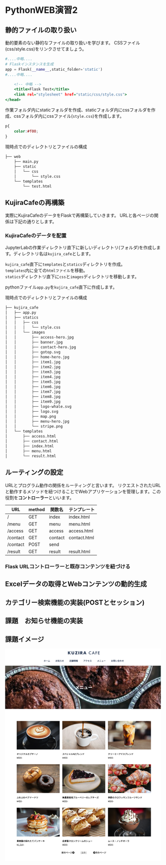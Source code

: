 # PythonWEB演習2

## 静的ファイルの取り扱い
動的要素のない静的なファイルの取り扱いを学びます。
CSSファイル(css/style.css)をリンクさせてましょう。

```python main.py
#....中略....
# Flaskインスタンスを生成
app = Flask(__name__,static_folder='static')
#....中略....
```

```html:test.html
    <!-- 中略 -->
    <title>Flask Test</title>
    <link rel="stylesheet" href="static/css/style.css">
</head>
```
作業フォルダ内にstaticフォルダを作成、staticフォルダ内にcssフォルダを作成、cssフォルダ内にcssファイル(`style.css`)を作成します。

```css:style.css
p{
    color:#f00;
}
```

現時点でのディレクトリとファイルの構成
```
├── web
    ├── main.py
    ├── static
    │   └── css
    │       └── style.css
    └── templates
        └── test.html
```

## KujiraCafeの再構築

実際にKujiraCafeのデータをFlaskで再構築していきます。
URLと各ページの関係は下記の通りとします。

### KujiraCafeのデータを配置

JupyterLabの作業ディレクトリ直下に新しいディレクトリ(フォルダ)を作成します。ディレクトリ名は`kujira_cafe`とします。

`kujira_cafe`直下に`templates`と`statics`ディレクトリを作成。  
`templates`内に全ての`htmlファイル`を移動。  
`statics`ディレクトリ直下に`css`と`images`ディレクトリを移動します。

pythonファイル`app.py`を`kujira_cafe`直下に作成します。

現時点でのディレクトリとファイルの構成
```
├── kujira_cafe
│   ├── app.py
│   ├── statics
│   │   ├── css
│   │   │   └── style.css
│   │   └── images
│   │       ├── access-hero.jpg
│   │       ├── banner.jpg
│   │       ├── contact-hero.jpg
│   │       ├── gotop.svg
│   │       ├── home-hero.jpg
│   │       ├── item1.jpg
│   │       ├── item2.jpg
│   │       ├── item3.jpg
│   │       ├── item4.jpg
│   │       ├── item5.jpg
│   │       ├── item6.jpg
│   │       ├── item7.jpg
│   │       ├── item8.jpg
│   │       ├── item9.jpg
│   │       ├── logo-whale.svg
│   │       ├── logo.svg
│   │       ├── map.png
│   │       ├── menu-hero.jpg
│   │       └── stripe.png
│   └── templates
│       ├── access.html
│       ├── contact.html
│       ├── index.html
│       ├── menu.html
│       └── result.html
```
## ルーティングの設定
URLとプログラム動作の関係をルーティングと言います。
リクエストされたURLと動作するメソッドを紐つけることでWebアプリケーションを管理します。この役割を**コントローラー**といいます。

| URL | method | 関数名 | テンプレート |
| ---- | ---- |  ---- | ---- |
| / | GET | index | index.html |
| /menu | GET | menu | menu.html |
| /access | GET | access | access.html |
| /contact | GET | contact | contact.html |
| /contact | POST | send | |
| /result | GET | result | result.html |


### Flask URLコントローラーと既存コンテンツを紐づける



## Excelデータの取得とWebコンテンツの動的生成

## カテゴリー検索機能の実装(POSTとセッション)

## 課題　お知らせ機能の実装

## 課題イメージ
  
<img src="images/kujiracafe.png">